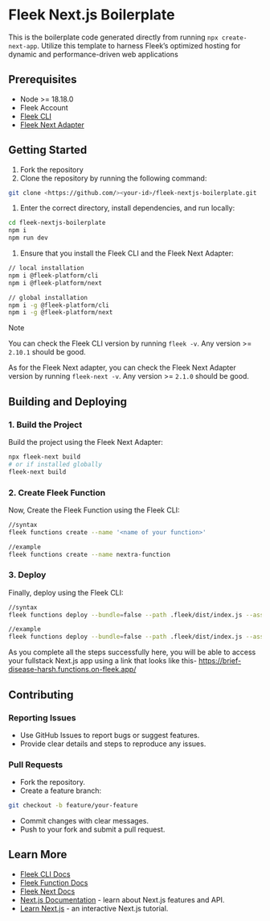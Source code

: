 # Fleek Next.js Boilerplate

This is the boilerplate code generated directly from running `npx create-next-app`. Utilize this template to harness Fleek’s optimized hosting for dynamic and performance-driven web applications

## Prerequisites

- Node >= 18.18.0
- Fleek Account
- [Fleek CLI](https://fleek.xyz/docs/cli/)
- [Fleek Next Adapter](https://www.npmjs.com/package/@fleek-platform/next)

## Getting Started

1. Fork the repository
2. Clone the repository by running the following command:

```bash
git clone <https://github.com/><your-id>/fleek-nextjs-boilerplate.git
```

1. Enter the correct directory, install dependencies, and run locally:

```bash
cd fleek-nextjs-boilerplate
npm i
npm run dev
```

1. Ensure that you install the Fleek CLI and the Fleek Next Adapter:

```bash
// local installation
npm i @fleek-platform/cli
npm i @fleek-platform/next

// global installation
npm i -g @fleek-platform/cli
npm i -g @fleek-platform/next

```
> [!NOTE]
> You can check the Fleek CLI version by running `fleek -v`. Any version >= `2.10.1` should be good. 
>
> As for the Fleek Next adapter, you can check the Fleek Next Adapter version by running `fleek-next -v`.
> Any version >= `2.1.0` should be good.

## Building and Deploying

### 1. Build the Project

Build the project using the Fleek Next Adapter:

```bash
npx fleek-next build
# or if installed globally
fleek-next build
```

### 2. Create Fleek Function 

Now, Create the Fleek Function using the Fleek CLI:

```bash
//syntax
fleek functions create --name '<name of your function>'

//example
fleek functions create --name nextra-function

```

### 3. Deploy 

Finally, deploy using the Fleek CLI:

```bash
//syntax
fleek functions deploy --bundle=false --path .fleek/dist/index.js --assets .fleek/static --name '<name of your function>'

//example
fleek functions deploy --bundle=false --path .fleek/dist/index.js --assets .fleek/static --name nextra-function
```

As you complete all the steps successfully here, you will be able to access your fullstack Next.js app using a link that looks like this- https://brief-disease-harsh.functions.on-fleek.app/

## Contributing

### Reporting Issues

- Use GitHub Issues to report bugs or suggest features.
- Provide clear details and steps to reproduce any issues.

### Pull Requests

- Fork the repository.
- Create a feature branch:

```bash
git checkout -b feature/your-feature
```

- Commit changes with clear messages.
- Push to your fork and submit a pull request.

## Learn More

- [Fleek CLI Docs](https://fleek.xyz/docs/cli/)
- [Fleek Function Docs](https://fleek.xyz/docs/cli/functions/)
- [Fleek Next Docs](https://fleek.xyz/docs/cli/fleek-next-adapter/)
- [Next.js Documentation](https://nextjs.org/docs) - learn about Next.js features and API.
- [Learn Next.js](https://nextjs.org/learn) - an interactive Next.js tutorial.
